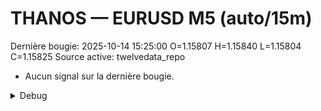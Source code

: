 # THANOS — EURUSD M5 (auto/15m)
Dernière bougie: 2025-10-14 15:25:00  O=1.15807  H=1.15840  L=1.15804  C=1.15825
Source active: twelvedata_repo

- Aucun signal sur la dernière bougie.

<details><summary>Debug</summary>

- TD_API_KEY manquant.

</details>